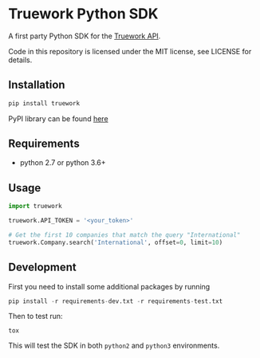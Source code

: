 # Truework Python SDK

A first party Python SDK for the [Truework API](https://www.truework.com/docs/api/).

Code in this repository is licensed under the MIT license, see LICENSE for details.

## Installation

```python
pip install truework
```

PyPI library can be found [here](https://pypi.org/project/truework/)

## Requirements

- python 2.7 or python 3.6+

## Usage

```python
import truework

truework.API_TOKEN = '<your_token>'

# Get the first 10 companies that match the query "International"
truework.Company.search('International', offset=0, limit=10)
```

## Development

First you need to install some additional packages by running
```python
pip install -r requirements-dev.txt -r requirements-test.txt
```
Then to test run:
```
tox
```

This will test the SDK in both `python2` and `python3` environments.

